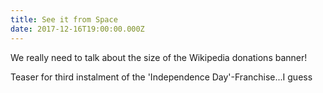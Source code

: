 ```yaml
---
title: See it from Space
date: 2017-12-16T19:00:00.000Z
---
```


We really need to talk about the size of the Wikipedia donations banner!

<section class="hidden" aria-description="Hidden text" tabindex="0">
Teaser for third instalment of the 'Independence Day'-Franchise...I guess
</section>